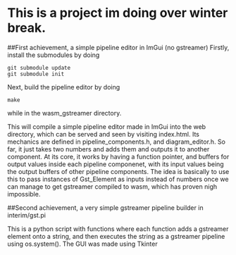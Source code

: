 # This is a project im doing over winter break.


##First achievement, a simple pipeline editor in ImGui (no gstreamer)
Firstly, install the submodules by doing

```
git submodule update
git submodule init
```

Next, build the pipeline editor by doing

```
make
```

while in the wasm\_gstreamer directory.

This will compile a simple pipeline editor made in ImGui into the web directory, which can be served and seen by visiting index.html. Its mechanics are defined in pipeline\_components.h, and diagram\_editor.h. So far, it just takes two numbers and adds them and outputs it to another component. At its core, it works by having a function pointer, and buffers for output values inside each pipeline componenet, with its input values being the output buffers of other pipeline components. The idea is basically to use this to pass instances of Gst\_Element as inputs instead of numbers once we can manage to get gstreamer compiled to wasm, which has proven nigh impossible.

##Second achievement, a very simple gstreamer pipeline builder in interim/gst.pi

This is a python script with functions where each function adds a gstreamer element onto a string, and then executes the string as a gstreamer pipeline using os.system(). The GUI was made using Tkinter
